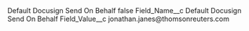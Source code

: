 <?xml version="1.0" encoding="UTF-8"?>
<CustomMetadata xmlns="http://soap.sforce.com/2006/04/metadata" xmlns:xsi="http://www.w3.org/2001/XMLSchema-instance" xmlns:xsd="http://www.w3.org/2001/XMLSchema">
    <label>Default Docusign Send On Behalf</label>
    <protected>false</protected>
    <values>
        <field>Field_Name__c</field>
        <value xsi:type="xsd:string">Default Docusign Send On Behalf</value>
    </values>
    <values>
        <field>Field_Value__c</field>
        <value xsi:type="xsd:string">jonathan.janes@thomsonreuters.com</value>
    </values>
</CustomMetadata>
